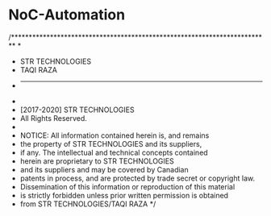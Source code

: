 # NoC-Automation


/*************************************************************************
 * 
 * STR TECHNOLOGIES
 * TAQI RAZA
 * __________________
 * 
 *  [2017-2020] STR TECHNOLOGIES 
 *  All Rights Reserved.
 * 
 * NOTICE:  All information contained herein is, and remains
 * the property of STR TECHNOLOGIES and its suppliers,
 * if any.  The intellectual and technical concepts contained
 * herein are proprietary to STR TECHNOLOGIES
 * and its suppliers and may be covered by Canadian
 * patents in process, and are protected by trade secret or copyright law.
 * Dissemination of this information or reproduction of this material
 * is strictly forbidden unless prior written permission is obtained
 * from STR TECHNOLOGIES/TAQI RAZA
 */
